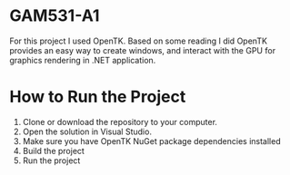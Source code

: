 # GAM531-A1

For this project I used OpenTK. Based on some reading I did OpenTK provides an easy way to create windows, and interact with the GPU for graphics rendering in .NET application.

# How to Run the Project
1. Clone or download the repository to your computer.
2. Open the solution in Visual Studio.
3. Make sure you have OpenTK NuGet package dependencies installed
4. Build the project
5. Run the project
